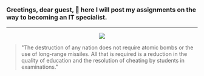 ### Greetings, dear guest, 👋 here I will post my assignments on the way to becoming an IT specialist. 
____


<center><img src="why.jpg)"></center>

> "The destruction of any nation does not require atomic bombs or the use of long-range missiles. All that is required is a reduction in the quality of education and the resolution of cheating by students in examinations."
